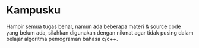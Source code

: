 # Kampusku

<p>Hampir semua tugas benar, namun ada beberapa materi & source code yang belum ada, silahkan digunakan dengan nikmat agar tidak pusing dalam belajar algoritma pemograman bahasa c/c++.</p>
